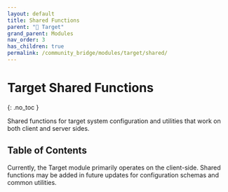 ```yaml
---
layout: default
title: Shared Functions
parent: "🎯 Target"
grand_parent: Modules
nav_order: 3
has_children: true
permalink: /community_bridge/modules/target/shared/
---
```


# Target Shared Functions
{: .no_toc }

Shared functions for target system configuration and utilities that work on both client and server sides.

## Table of Contents

Currently, the Target module primarily operates on the client-side. Shared functions may be added in future updates for configuration schemas and common utilities.